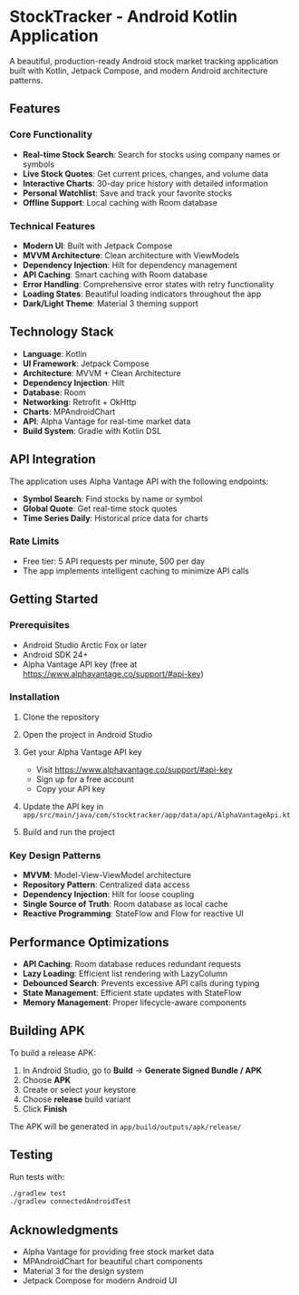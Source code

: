 # StockTracker - Android Kotlin Application

A beautiful, production-ready Android stock market tracking application built with Kotlin, Jetpack Compose, and modern Android architecture patterns.

## Features

### Core Functionality
- **Real-time Stock Search**: Search for stocks using company names or symbols
- **Live Stock Quotes**: Get current prices, changes, and volume data
- **Interactive Charts**: 30-day price history with detailed information
- **Personal Watchlist**: Save and track your favorite stocks
- **Offline Support**: Local caching with Room database

### Technical Features
- **Modern UI**: Built with Jetpack Compose
- **MVVM Architecture**: Clean architecture with ViewModels
- **Dependency Injection**: Hilt for dependency management
- **API Caching**: Smart caching with Room database
- **Error Handling**: Comprehensive error states with retry functionality
- **Loading States**: Beautiful loading indicators throughout the app
- **Dark/Light Theme**: Material 3 theming support

## Technology Stack

- **Language**: Kotlin
- **UI Framework**: Jetpack Compose
- **Architecture**: MVVM + Clean Architecture
- **Dependency Injection**: Hilt
- **Database**: Room
- **Networking**: Retrofit + OkHttp
- **Charts**: MPAndroidChart
- **API**: Alpha Vantage for real-time market data
- **Build System**: Gradle with Kotlin DSL

## API Integration

The application uses Alpha Vantage API with the following endpoints:

- **Symbol Search**: Find stocks by name or symbol
- **Global Quote**: Get real-time stock quotes
- **Time Series Daily**: Historical price data for charts

### Rate Limits
- Free tier: 5 API requests per minute, 500 per day
- The app implements intelligent caching to minimize API calls

## Getting Started

### Prerequisites
- Android Studio Arctic Fox or later
- Android SDK 24+
- Alpha Vantage API key (free at https://www.alphavantage.co/support/#api-key)

### Installation

1. Clone the repository

2. Open the project in Android Studio

3. Get your Alpha Vantage API key
   - Visit https://www.alphavantage.co/support/#api-key
   - Sign up for a free account
   - Copy your API key

4. Update the API key in `app/src/main/java/com/stocktracker/app/data/api/AlphaVantageApi.kt`


5. Build and run the project


### Key Design Patterns
- **MVVM**: Model-View-ViewModel architecture
- **Repository Pattern**: Centralized data access
- **Dependency Injection**: Hilt for loose coupling
- **Single Source of Truth**: Room database as local cache
- **Reactive Programming**: StateFlow and Flow for reactive UI

## Performance Optimizations

- **API Caching**: Room database reduces redundant requests
- **Lazy Loading**: Efficient list rendering with LazyColumn
- **Debounced Search**: Prevents excessive API calls during typing
- **State Management**: Efficient state updates with StateFlow
- **Memory Management**: Proper lifecycle-aware components

## Building APK

To build a release APK:

1. In Android Studio, go to **Build** → **Generate Signed Bundle / APK**
2. Choose **APK**
3. Create or select your keystore
4. Choose **release** build variant
5. Click **Finish**

The APK will be generated in `app/build/outputs/apk/release/`

## Testing

Run tests with:
```bash
./gradlew test
./gradlew connectedAndroidTest
```

## Acknowledgments

- Alpha Vantage for providing free stock market data
- MPAndroidChart for beautiful chart components
- Material 3 for the design system
- Jetpack Compose for modern Android UI